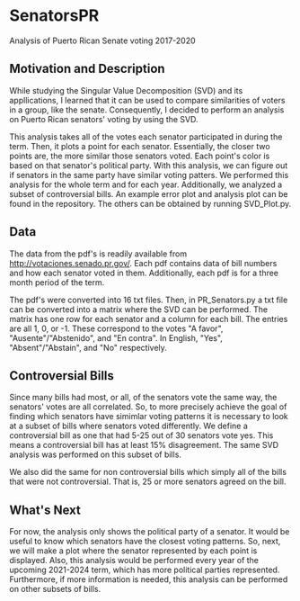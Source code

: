 # SenatorsPR

Analysis of Puerto Rican Senate voting 2017-2020

## Motivation and Description

While studying the Singular Value Decomposition (SVD) and its appllications, I learned that it can be used to compare similarities of voters in a group, like the senate. Consequently, I decided to perform an analysis on Puerto Rican senators' voting by using the SVD.

This analysis takes all of the votes each senator participated in during the term. Then, it plots a point for each senator. Essentially, the closer two points are, the more similar those senators voted. Each point's color is based on that senator's political party. With this analysis, we can figure out if senators in the same party have similar voting patters. We performed this analysis for the whole term and for each year. Additionally, we analyzed a subset of controversial bills. An example error plot and analysis plot can be found in the repository. The others can be obtained by running SVD_Plot.py.

## Data

The data from the pdf's is readily available from http://votaciones.senado.pr.gov/. Each pdf contains data of bill numbers and how each senator voted in them. Additionally, each pdf is for a three month period of the term.

The pdf's were converted into 16 txt files. Then, in PR_Senators.py a txt file can be converted into a matrix where the SVD can be performed. The matrix has one row for each senator and a column for each bill. The entries are all 1, 0, or -1. These correspond to the votes "A favor", "Ausente"/"Abstenido", and "En contra". In English, "Yes", "Absent"/"Abstain", and "No" respectively.

## Controversial Bills

Since many bills had most, or all, of the senators vote the same way, the senators' votes are all correlated. So, to more precisely achieve the goal of finding which senators have simimlar voting patterns it is necessary to look at a subset of bills where senators voted differently. We define a controversial bill as one that had 5-25 out of 30 senators vote yes. This means a controversial bill has at least 15% disagreement. The same SVD analysis was performed on this subset of bills.

We also did the same for non controversial bills which simply all of the bills that were not controversial. That is, 25 or more senators agreed on the bill.

## What's Next

For now, the analysis only shows the political party of a senator. It would be useful to know which senators have the closest voting patterns. So, next, we will make a plot where the senator represented by each point is displayed. Also, this analysis would be performed every year of the upcoming 2021-2024 term, which has more political parties represented. Furthermore, if more information is needed, this analysis can be performed on other subsets of bills.
